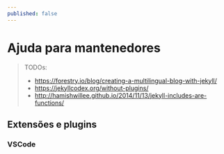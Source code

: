 ```yaml
---
published: false
---
```


# Ajuda para mantenedores

> TODOs:
> - https://forestry.io/blog/creating-a-multilingual-blog-with-jekyll/
> - https://jekyllcodex.org/without-plugins/
> - http://hamishwillee.github.io/2014/11/13/jekyll-includes-are-functions/

## Extensões e plugins
### VSCode

<!--
- `ext install neilding.language-liquid`
  - https://github.com/GingerBear/vscode-liquid
  - https://marketplace.visualstudio.com/items?itemName=neilding.language-liquid
  - https://github.com/siteleaf/liquid-syntax-mode
  - https://marketplace.visualstudio.com/items?itemName=neilding.language-liquid
-->